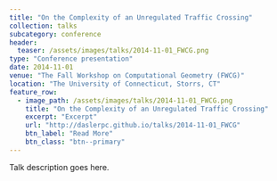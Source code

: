 ```yaml
---
title: "On the Complexity of an Unregulated Traffic Crossing"
collection: talks
subcategory: conference
header: 
  teaser: /assets/images/talks/2014-11-01_FWCG.png
type: "Conference presentation"
date: 2014-11-01
venue: "The Fall Workshop on Computational Geometry (FWCG)"
location: "The University of Connecticut, Storrs, CT"
feature_row: 
  - image_path: /assets/images/talks/2014-11-01_FWCG.png
    title: "On the Complexity of an Unregulated Traffic Crossing"
    excerpt: "Excerpt"
    url: "http://daslerpc.github.io/talks/2014-11-01_FWCG"
    btn_label: "Read More"
    btn_class: "btn--primary"
---
```


Talk description goes here.